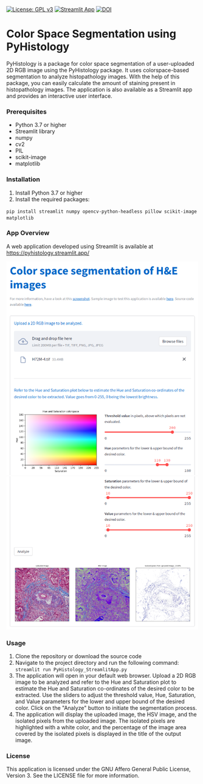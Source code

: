 [![License: GPL v3](https://img.shields.io/badge/License-GPLv3-blue.svg)](https://www.gnu.org/licenses/gpl-3.0)
[![Streamlit App](https://static.streamlit.io/badges/streamlit_badge_black_white.svg)](https://pyhistology.streamlit.app/)
[![DOI](https://zenodo.org/badge/571896104.svg)](https://zenodo.org/badge/latestdoi/571896104)

# Color Space Segmentation using PyHistology

PyHistology is a package for color space segmentation of a user-uploaded 2D RGB image using the PyHistology package. It uses colorspace-based segmentation to analyze histopathology images. With the help of this package, you can easily calculate the amount of staining present in histopathology images. The application is also available as a Streamlit app and provides an interactive user interface.

### Prerequisites

- Python 3.7 or higher
- Streamlit library
- numpy
- cv2
- PIL
- scikit-image
- matplotlib

### Installation

1. Install Python 3.7 or higher
2. Install the required packages:

`pip install streamlit numpy opencv-python-headless pillow scikit-image matplotlib`

### App Overview

A web application developed using Streamlit is available at https://pyhistology.streamlit.app/

![alt text](https://github.com/ajinkya-kulkarni/PyHistology/blob/main/StreamlitApp1.png)
![alt text](https://github.com/ajinkya-kulkarni/PyHistology/blob/main/StreamlitApp2.png)

### Usage
1. Clone the repository or download the source code
2. Navigate to the project directory and run the following command:
`streamlit run PyHistology_StreamlitApp.py`
3. The application will open in your default web browser. Upload a 2D RGB image to be analyzed and refer to the Hue and Saturation plot to estimate the Hue and Saturation co-ordinates of the desired color to be extracted. Use the sliders to adjust the threshold value, Hue, Saturation, and Value parameters for the lower and upper bound of the desired color. Click on the "Analyze" button to initiate the segmentation process.
4. The application will display the uploaded image, the HSV image, and the isolated pixels from the uploaded image. The isolated pixels are highlighted with a white color, and the percentage of the image area covered by the isolated pixels is displayed in the title of the output image.

### License
This application is licensed under the GNU Affero General Public License, Version 3. See the LICENSE file for more information.
